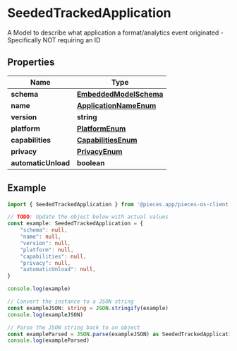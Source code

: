 
# SeededTrackedApplication

A Model to describe what application a format/analytics event originated - Specifically NOT requiring an ID

## Properties

Name | Type
------------ | -------------
**schema** | [**EmbeddedModelSchema**](EmbeddedModelSchema)
**name** | [**ApplicationNameEnum**](ApplicationNameEnum)
**version** | **string**
**platform** | [**PlatformEnum**](PlatformEnum)
**capabilities** | [**CapabilitiesEnum**](CapabilitiesEnum)
**privacy** | [**PrivacyEnum**](PrivacyEnum)
**automaticUnload** | **boolean**

## Example

```typescript
import { SeededTrackedApplication } from '@pieces.app/pieces-os-client'

// TODO: Update the object below with actual values
const example: SeededTrackedApplication = {
    "schema": null,
    "name": null,
    "version": null,
    "platform": null,
    "capabilities": null,
    "privacy": null,
    "automaticUnload": null,
}

console.log(example)

// Convert the instance to a JSON string
const exampleJSON: string = JSON.stringify(example)
console.log(exampleJSON)

// Parse the JSON string back to an object
const exampleParsed = JSON.parse(exampleJSON) as SeededTrackedApplication
console.log(exampleParsed)
```


